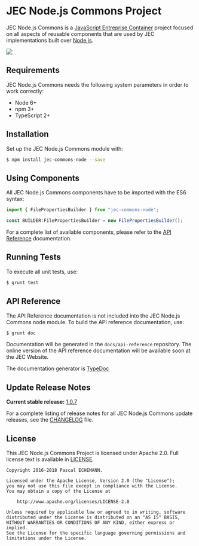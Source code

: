# JEC Node.js Commons Project

JEC Node.js Commons is a [JavaScript Entreprise Container][jec-url] project focused on all aspects of reusable components that are used by JEC implementations built over [Node.js](https://nodejs.org/).

[![][jec-logo]][jec-url]

## Requirements

JEC Node.js Commons needs the following system parameters in order to work correctly:

- Node 6+
- npm 3+
- TypeScript 2+

## Installation

Set up the JEC Node.js Commons module with:

```bash
$ npm install jec-commons-node --save
```

## Using Components

All JEC Node.js Commons components have to be imported with the ES6 syntax:

```javascript
import { FilePropertiesBuilder } from "jec-commons-node";

const BUILDER:FilePropertiesBuilder = new FilePropertiesBuilder();
```

For a complete list of available components, please refer to the [API Reference](#api-reference) documentation.

## Running Tests

To execute all unit tests, use:

```bash
$ grunt test
```

## API Reference

The API Reference documentation is not included into the JEC Node.js Commons node module. To build the API reference documentation, use:

```bash
$ grunt doc
```

Documentation will be generated in the `docs/api-reference` repository.
The online version of the  API reference documentation will be available soon at the JEC Website.

The documentation generator is [TypeDoc](http://typedoc.org/)

## Update Release Notes

**Current stable release:** [1.0.7](CHANGELOG.md#jec-commons-node-1.0.7)
 
For a complete listing of release notes for all JEC Node.js Commons update releases, see the [CHANGELOG](CHANGELOG.md) file. 

## License
This JEC Node.js Commons Project is licensed under Apache 2.0. Full license text is available in [LICENSE](LICENSE).

```
Copyright 2016-2018 Pascal ECHEMANN.

Licensed under the Apache License, Version 2.0 (the "License");
you may not use this file except in compliance with the License.
You may obtain a copy of the License at

    http://www.apache.org/licenses/LICENSE-2.0

Unless required by applicable law or agreed to in writing, software
distributed under the License is distributed on an "AS IS" BASIS,
WITHOUT WARRANTIES OR CONDITIONS OF ANY KIND, either express or implied.
See the License for the specific language governing permissions and
limitations under the License.
```

[jec-url]: https://github.com/pechemann/JEC
[jec-logo]: https://raw.githubusercontent.com/pechemann/JEC/master/assets/jec-logos/jec-logo.png